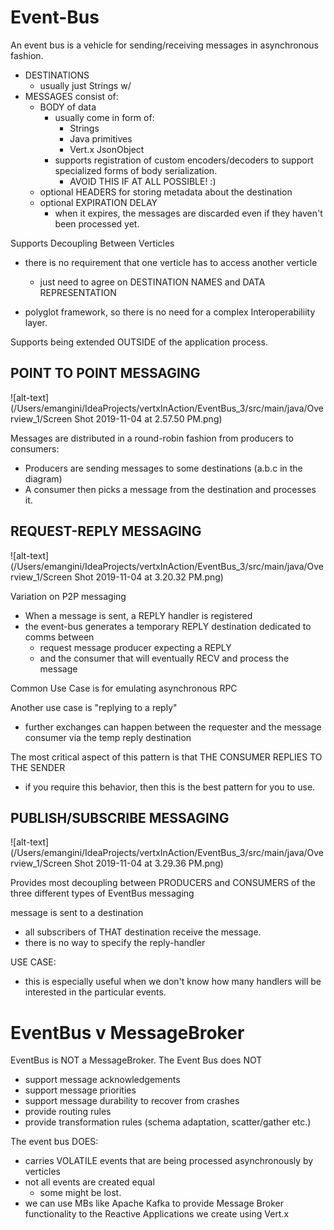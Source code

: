 # Event-Bus
An event bus is a vehicle for sending/receiving messages in asynchronous fashion. 
- DESTINATIONS
    - usually just Strings w/ 
- MESSAGES consist of:
    - BODY of data
        - usually come in form of: 
            - Strings
            - Java primitives
            - Vert.x JsonObject
        - supports registration of custom encoders/decoders to support specialized forms
        of body serialization.
            - AVOID THIS IF AT ALL POSSIBLE! :)
    - optional HEADERS for storing metadata about the destination
    - optional EXPIRATION DELAY
        - when it expires, the messages are discarded even if they haven't been processed yet.
        
Supports Decoupling Between Verticles
- there is no requirement that one verticle has to access another verticle
    - just need to agree on DESTINATION NAMES and DATA REPRESENTATION
    
- polyglot framework, so there is no need for a complex Interoperabiliity layer. 

Supports being extended OUTSIDE of the application process. 

## POINT TO POINT MESSAGING
![alt-text](/Users/emangini/IdeaProjects/vertxInAction/EventBus_3/src/main/java/Overview_1/Screen Shot 2019-11-04 at 2.57.50 PM.png)

Messages are distributed in a round-robin fashion from producers to consumers:
- Producers are sending messages to some destinations (a.b.c in the diagram)
- A consumer then picks a message from the destination and processes it. 


## REQUEST-REPLY MESSAGING
![alt-text](/Users/emangini/IdeaProjects/vertxInAction/EventBus_3/src/main/java/Overview_1/Screen Shot 2019-11-04 at 3.20.32 PM.png)

Variation on P2P messaging
- When a message is sent, a REPLY handler is registered
- the event-bus generates a temporary REPLY destination dedicated to comms between
    - request message producer expecting a REPLY
    - and the consumer that will eventually RECV and process the message
    
Common Use Case is for emulating asynchronous RPC

Another use case is "replying to a reply"
- further exchanges can happen between the requester and the message consumer via the
temp reply destination

The most critical aspect of this pattern is that THE CONSUMER REPLIES TO THE SENDER
- if you require this behavior, then this is the best pattern for you to use.

## PUBLISH/SUBSCRIBE MESSAGING
![alt-text](/Users/emangini/IdeaProjects/vertxInAction/EventBus_3/src/main/java/Overview_1/Screen Shot 2019-11-04 at 3.29.36 PM.png)

Provides most decoupling between PRODUCERS and CONSUMERS of the three different types of EventBus
messaging

message is sent to a destination
- all subscribers of THAT destination receive the message. 
- there is no way to specify the reply-handler

USE CASE:
- this is especially useful when we don't know how many handlers will be interested in the
particular events. 

# EventBus v MessageBroker
EventBus is NOT a MessageBroker. 
The Event Bus does NOT
- support message acknowledgements
- support message priorities
- support message durability to recover from crashes
- provide routing rules
- provide transformation rules (schema adaptation, scatter/gather etc.)

The event bus DOES:
- carries VOLATILE events that are being processed asynchronously by verticles
- not all events are created equal
    - some might be lost. 
- we can use MBs like Apache Kafka to provide Message Broker functionality to the 
Reactive Applications we create using Vert.x